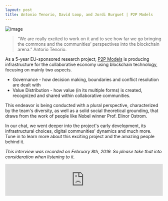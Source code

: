 ```yaml
---
layout: post
title: Antonio Tenorio, David Loop, and Jordi Burguet | P2P Models
---
```


![image](/assets/images/banners/s02e02.png)

> “We are really excited to work on it and to see how far we go bringing the commons and the communities’ perspectives into the blockchain arena.” Antorio Tenorio.

As a 5-year EU-sponsored research project, [P2P Models](https://p2pmodels.eu/about/) is producing infrastructure for the collaborative economy using blockchain technology, focusing on mainly two aspects.

- Governance - how decision making, boundaries and conflict resolution are dealt with
- Value Distribution - how value (in its multiple forms) is created, recognized and shared within collaborative communities.

This endeavor is being conducted with a plural perspective, characterized by the team's diversity, as well as a solid social theoretical grounding, that draws from the work of people like Nobel winner Prof. Elinor Ostrom.

In our chat, we went deeper into the project's early development, its infrastructural choices, digital communities' dynamics and much more. Tune in to learn more about this exciting project and the amazing people behind it.

*This interview was recorded on February 8th, 2019. So please take that into consideration when listening to it.*

<iframe src="https://anchor.fm/daocast/embed/episodes/Antonio-Tenorio--David-Loop--and-Jordi-Burguet--P2P-Models-e460vb" height="102px" width="100%" frameborder="0" scrolling="no"></iframe>
